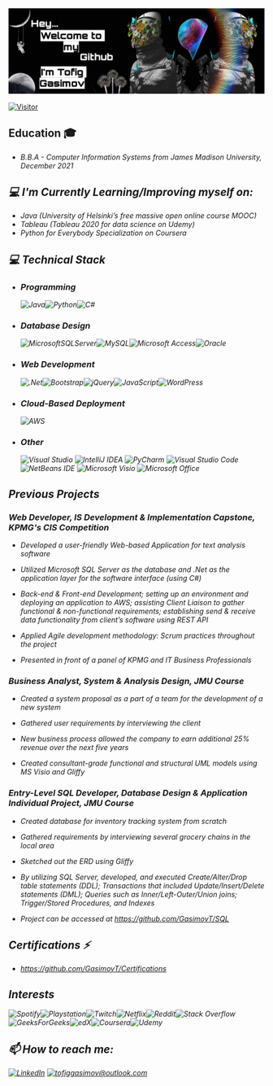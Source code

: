 

<img src="/Images/picsart11.png"> 

[![Visitor](https://visitor-badge.laobi.icu/badge?page_id=GasimovT.GasimovT)](https://github.com/GasimovT)
  

<h2> Education 🎓</h2>

-   <i> B.B.A - Computer Information Systems from James Madison University, December 2021

<h2>💻 I'm Currently Learning/Improving myself on:</h2>

-   <i> Java (University of Helsinki’s free massive open online course MOOC)
-   <i> Tableau (Tableau 2020 for data science on Udemy)
-   <i> Python for Everybody Specialization on Coursera 


<h2>💻 Technical Stack </h2>

-   <h3> Programming </h3>

    ![Java](https://img.shields.io/badge/java-%23ED8B00.svg?style=for-the-badge&logo=java&logoColor=white)![Python](https://img.shields.io/badge/python-3670A0?style=for-the-badge&logo=python&logoColor=ffdd54)![C#](https://img.shields.io/badge/c%23-%23239120.svg?style=for-the-badge&logo=c-sharp&logoColor=white)

-   <h3> Database Design </h3>

    ![MicrosoftSQLServer](https://img.shields.io/badge/Microsoft%20SQL%20Sever-CC2927?style=for-the-badge&logo=microsoft%20sql%20server&logoColor=white)![MySQL](https://img.shields.io/badge/mysql-%2300f.svg?style=for-the-badge&logo=mysql&logoColor=white)![Microsoft Access](https://img.shields.io/badge/Microsoft_Access-A4373A?style=for-the-badge&logo=microsoft-access&logoColor=white)![Oracle](https://img.shields.io/badge/Oracle-F80000?style=for-the-badge&logo=oracle&logoColor=white)


-   <h3> Web Development </h3>

    ![.Net](https://img.shields.io/badge/.NET-5C2D91?style=for-the-badge&logo=.net&logoColor=white)![Bootstrap](https://img.shields.io/badge/bootstrap-%23563D7C.svg?style=for-the-badge&logo=bootstrap&logoColor=white)![jQuery](https://img.shields.io/badge/jquery-%230769AD.svg?style=for-the-badge&logo=jquery&logoColor=white)![JavaScript](https://img.shields.io/badge/javascript-%23323330.svg?style=for-the-badge&logo=javascript&logoColor=%23F7DF1E)![WordPress](https://img.shields.io/badge/WordPress-%23117AC9.svg?style=for-the-badge&logo=WordPress&logoColor=white)

-   <h3> Cloud-Based Deployment </h3>

    ![AWS](https://img.shields.io/badge/AWS-%23FF9900.svg?style=for-the-badge&logo=amazon-aws&logoColor=white)

-   <h3> Other </h3>   

    ![Visual Studio](https://img.shields.io/badge/Visual%20Studio-5C2D91.svg?style=for-the-badge&logo=visual-studio&logoColor=white)     ![IntelliJ IDEA](https://img.shields.io/badge/IntelliJIDEA-000000.svg?style=for-the-badge&logo=intellij-idea&logoColor=white)  ![PyCharm](https://img.shields.io/badge/pycharm-143?style=for-the-badge&logo=pycharm&logoColor=black&color=black&labelColor=green)       ![Visual Studio Code](https://img.shields.io/badge/Visual%20Studio%20Code-0078d7.svg?style=for-the-badge&logo=visual-studio-code&logoColor=white)       ![NetBeans IDE](https://img.shields.io/badge/NetBeansIDE-1B6AC6.svg?style=for-the-badge&logo=apache-netbeans-ide&logoColor=white)
    ![Microsoft Visio ](https://img.shields.io/badge/Microsoft_Visio-3955A3?style=for-the-badge&logo=microsoft-visio&logoColor=white)       ![Microsoft Office](https://img.shields.io/badge/Microsoft_Office-D83B01?style=for-the-badge&logo=microsoft-office&logoColor=white)    
 
      


<h2> Previous Projects </h2>
<h3> Web Developer, IS Development & Implementation Capstone, KPMG's CIS Competition</h3>

*   <i>Developed a user-friendly Web-based Application for text analysis software

*   <i>Utilized Microsoft SQL Server as the database and .Net as the application layer for the software interface (using C#) 

*   <i>Back-end & Front-end Development; setting up an environment and deploying an application to AWS; assisting Client Liaison to gather functional & non-functional requirements; establishing send & receive data functionality from client’s software using REST API

*   <i>Applied Agile development methodology: Scrum practices throughout the project

*   <i>Presented in front of a panel of KPMG and IT Business Professionals


<h3> Business Analyst, System & Analysis Design, JMU Course</h3>

*   <i>Created a system proposal as a part of a team for the development of a new system 

*   <i>Gathered user requirements by interviewing the client 

*   <i>New business process allowed the company to earn additional 25% revenue over the next five years

*   <i>Created consultant-grade functional and structural UML models using MS Visio and Gliffy


<h3> Entry-Level SQL Developer, Database Design & Application Individual Project, JMU Course</h3>

*   <i>Created database for inventory tracking system from scratch

*   <i>Gathered requirements by interviewing several grocery chains in the local area 

*   <i>Sketched out the ERD using Gliffy

*   <i>By utilizing SQL Server, developed, and executed Create/Alter/Drop table statements (DDL); Transactions that included Update/Insert/Delete statements (DML); Queries such as Inner/Left-Outer/Union joins; Trigger/Stored Procedures, and Indexes

*   <i>Project can be accessed at https://github.com/GasimovT/SQL 


<h2> Certifications ⚡ </h2>

*   <i>https://github.com/GasimovT/Certifications

<h2> Interests </h2>

![Spotify](https://img.shields.io/badge/Spotify-1ED760?style=for-the-badge&logo=spotify&logoColor=white)![Playstation](https://img.shields.io/badge/Playstation-003791?style=for-the-badge&logo=playstation&logoColor=white)![Twitch](https://img.shields.io/badge/Twitch-9347FF?style=for-the-badge&logo=twitch&logoColor=white)![Netflix](https://img.shields.io/badge/Netflix-E50914?style=for-the-badge&logo=netflix&logoColor=white)![Reddit](https://img.shields.io/badge/Reddit-%23FF4500.svg?style=for-the-badge&logo=Reddit&logoColor=white)![Stack Overflow](https://img.shields.io/badge/-Stackoverflow-FE7A16?style=for-the-badge&logo=stack-overflow&logoColor=white)![GeeksForGeeks](https://img.shields.io/badge/GeeksforGeeks-gray?style=for-the-badge&logo=geeksforgeeks&logoColor=35914c)![edX](https://img.shields.io/badge/edX-%2302262B.svg?style=for-the-badge&logo=edX&logoColor=white)![Coursera](https://img.shields.io/badge/Coursera-%230056D2.svg?style=for-the-badge&logo=Coursera&logoColor=white)![Udemy](https://img.shields.io/badge/Udemy-A435F0?style=for-the-badge&logo=Udemy&logoColor=white)


<h2> 📫 How to reach me: </h2>

<a href="https://www.linkedin.com/in/tofiggasimov/">![LinkedIn](https://img.shields.io/badge/LinkedIn-0077B5?style=for-the-badge&logo=linkedin&logoColor=white)</a> <a href="mailto:tofiggasimov@outlook.com">![tofiggasimov@outlook.com](https://img.shields.io/badge/Microsoft_Outlook-0078D4?style=for-the-badge&logo=microsoft-outlook&logoColor=white)</a>




